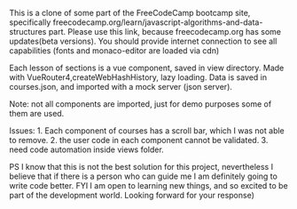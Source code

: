This is a clone of some part of the FreeCodeCamp bootcamp site, specifically freecodecamp.org/learn/javascript-algorithms-and-data-structures part. Please use this link, because freecodecamp.org has some updates(beta versions). You should provide internet connection to see all capabilities (fonts and monaco-editor are loaded via cdn)

Each lesson of sections is a vue component, saved in view directory. Made with VueRouter4,createWebHashHistory, lazy loading.
Data is saved in courses.json, and imported with a mock server (json server).

Note: not all components are imported, just for demo purposes some of them are used.

Issues: 1. Each component of courses has a scroll bar, which I was not able to remove. 2. the user code in each component cannot be validated. 3. need code automation inside views folder.

PS I know that this is not the best solution for this project, nevertheless I believe that if there is a person who can guide me I am definitely going to write code better. FYI I am open to learning new things, and so excited to be part of the development world. Looking forward for your response)
